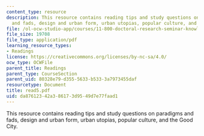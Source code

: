 ```yaml
---
content_type: resource
description: This resource contains reading tips and study questions on paradigms
  and fads, design and urban form, urban utopias, popular culture, and the Good City.
file: /ol-ocw-studio-app/courses/11-800-doctoral-research-seminar-knowledge-in-the-public-arena-spring-2007/da87612342a386173d9549d7e77faad1_read5.pdf
file_size: 19708
file_type: application/pdf
learning_resource_types:
- Readings
license: https://creativecommons.org/licenses/by-nc-sa/4.0/
ocw_type: OCWFile
parent_title: Readings
parent_type: CourseSection
parent_uid: 80328e79-d355-5633-b533-3a7973455daf
resourcetype: Document
title: read5.pdf
uid: da876123-42a3-8617-3d95-49d7e77faad1
---
```

This resource contains reading tips and study questions on paradigms and fads, design and urban form, urban utopias, popular culture, and the Good City.